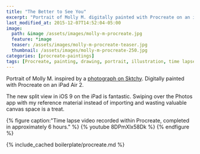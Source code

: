```yaml
---
title: "The Better to See You"
excerpt: "Portrait of Molly M. digitally painted with Procreate on an iPad."
last_modified_at: 2015-12-07T14:52:04-05:00
image: 
  path: &image /assets/images/molly-m-procreate.jpg
  feature: *image
  teaser: /assets/images/molly-m-procreate-teaser.jpg
  thumbnail: /assets/images/molly-m-procreate-250.jpg
categories: [procreate-paintings]
tags: [Procreate, painting, drawing, portrait, illustration, time lapse, Sktchy]
---
```


Portrait of Molly M. inspired by a [photograph on Sktchy](http://sktchy.com/hvnEKC ). Digitally painted with Procreate on an iPad Air 2.

The new split view in iOS 9 on the iPad is fantastic. Swiping over the Photos app with my reference material instead of importing and wasting valuable canvas space is a treat.

{% figure caption:"Time lapse video recorded within Procreate, completed in approximately 6 hours." %}
{% youtube 8DPmXlx58Dk %}
{% endfigure %}

{% include_cached boilerplate/procreate.md %}
